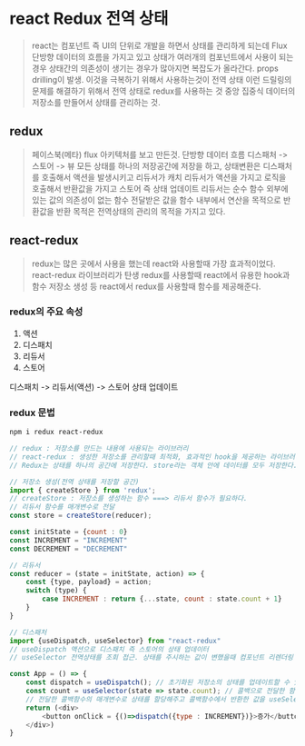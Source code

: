 # react Redux 전역 상태
> react는 컴포넌트 즉 UI의 단위로 개발을 하면서 상태를 관리하게 되는데 
> Flux 단방향 데이터의 흐름을 가지고 있고
> 상태가 여러개의 컴포넌트에서 사용이 되는 경우 상태간의 의존성이 생기는 경우가 많아지면 복잡도가 올라간다.
> props drilling이 발생. 이것을 극복하기 위해서 사용하는것이 전역 상태
> 이런 드릴링의 문제를 해결하기 위해서 전역 상태로 redux를 사용하는 것
> 중앙 집중식 데이터의 저장소를 만들어서 상태를 관리하는 것.

## redux
> 페이스북(메타) flux 아키텍처를 보고 만든것.
> 단방향 데이터 흐름
> 디스패처 -> 스토어 -> 뷰 
> 모든 상태를 하나의 저장공간에 저장을 하고,
> 상태변환은 디스패처를 호출해서 액션을 발생시키고 리듀서가 캐치 리듀서가 액션을 가지고 로직을 호출해서 반환값을 가지고 스토어 즉 상태 업데이트
> 리듀서는 순수 함수 외부에 있는 값의 의존성이 없는 함수 전달받은 값을 함수 내부에서 연산을 목적으로 반환값을 반환
> 목적은 전역상태의 관리의 목적을 가지고 있다. 

## react-redux
> redux는 많은 곳에서 사용을 했는데 react와 사용할때 가장 효과적이었다. 
> react-redux 라이브러리가 탄생
> redux를 사용할때 react에서 유용한 hook과 함수
> 저장소 생성 등 react에서 redux를 사용할때 함수를 제공해준다. 

### redux의 주요 속성
1. 액션
2. 디스패치
3. 리듀서
4. 스토어

디스패치 -> 리듀서(액션) -> 스토어 상태 업데이트

### redux 문법
```sh
npm i redux react-redux
```
```js
// redux : 저장소를 만드는 내용에 사용되는 라이브러리
// react-redux : 생성한 저장소를 관리할때 최적화, 효과적인 hook을 제공하는 라이브러리 
// Redux는 상태를 하나의 공간에 저장한다. store라는 객체 안에 데이터를 모두 저장한다. 

// 저장소 생성(전역 상태를 저장할 공간)
import { createStore } from 'redux';
// createStore : 저장소를 생성하는 함수 ===> 리듀서 함수가 필요하다.
// 리듀서 함수를 매개변수로 전달 
const store = createStore(reducer);

const initState = {count : 0}
const INCREMENT = "INCREMENT"
const DECREMENT = "DECREMENT"

// 리듀서
const reducer = (state = initState, action) => {
    const {type, payload} = action;
    switch (type) {
        case INCREMENT : return {...state, count : state.count + 1}
    }
}

// 디스패처
import {useDispatch, useSelector} from "react-redux"
// useDispatch 액션으로 디스패치 즉 스토어의 상태 업데이터
// useSelector 전역상태를 조회 접근. 상태를 주시하는 값이 변했을때 컴포넌트 리렌더링

const App = () => {
    const dispatch = useDispatch(); // 초기화된 저장소의 상태를 업데이트할 수 있는 함수를 반환 
    const count = useSelector(state => state.count); // 콜백으로 전달한 함수의 반환값을 useSelector 내부적으로 반환을 해서 count 변수에 할당
    // 전달한 콜백함수의 매개변수로 상태를 할당해주고 콜백함수에서 반환한 값을 useSelector 반환을 한다. count 변수에 상태값에 있는 count 할당. => 이후부터는 count를 주시하게 된다.
    return (<div>
        <button onClick = {()=>dispatch({type : INCREMENT})}>증가</button>
    </div>)
}
```

